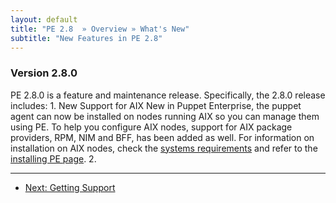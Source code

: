 ```yaml
---
layout: default
title: "PE 2.8  » Overview » What's New"
subtitle: "New Features in PE 2.8"
---
```


### Version 2.8.0
PE 2.8.0 is a feature and maintenance release. Specifically, the 2.8.0 release includes:
    1. New Support for AIX
        New in Puppet Enterprise, the puppet agent can now be installed on nodes running AIX so you can manage them using PE. To help you configure AIX nodes, support for AIX package providers, RPM, NIM and BFF, has been added as well. For information on installation on AIX nodes, check the [systems requirements](http://docs.puppetlabs.com/pe/2.8/install_system_requirements.html) and refer to the [installing PE page](http://docs.puppetlabs.com/pe/2.8/install_basic.html).
     2. 
    
* * * 

- [Next: Getting Support](./overview_getting_support.html)
